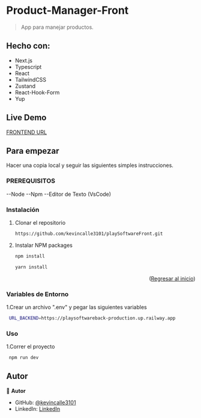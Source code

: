 ﻿<a name="readme-top"></a>

# Product-Manager-Front

> App para manejar productos.

## Hecho con:
- Next.js
- Typescript
- React
- TailwindCSS
- Zustand
- React-Hook-Form
- Yup

## Live Demo


[FRONTEND URL](https://play-software-front.vercel.app/)

## Para empezar

Hacer una copia local y seguir las siguientes simples instrucciones.

### PREREQUISITOS

--Node 
--Npm 
--Editor de Texto (VsCode)

### Instalación

1. Clonar el repositorio
   ```sh
   https://github.com/kevincalle3101/playSoftwareFront.git
   ```
2. Instalar NPM packages
   ```sh
   npm install
   ```
   ```sh
   yarn install
   ```

<p align="right">(<a href="#readme-top">Regresar al inicio</a>)</p>

### Variables de Entorno

1.Crear un archivo ".env" y pegar las siguientes variables
```sh
 URL_BACKEND=https://playsoftwareback-production.up.railway.app
```

### Uso

1.Correr el proyecto

```sh
 npm run dev
```

## Autor

👤 **Autor**

- GitHub: [@kevincalle3101](https://github.com/kevincalle3101)
- LinkedIn: [LinkedIn](https://www.linkedin.com/in/kevin-calle-mendoza-53935b273/)
